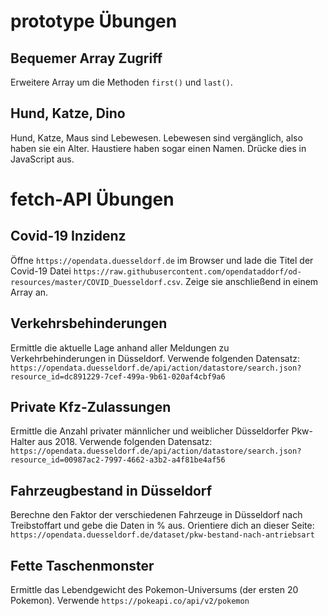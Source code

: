 # prototype Übungen

## Bequemer Array Zugriff

Erweitere Array um die Methoden `first()` und `last()`.

## Hund, Katze, Dino

Hund, Katze, Maus sind Lebewesen. Lebewesen sind vergänglich, also haben sie ein Alter. Haustiere haben sogar einen Namen. Drücke dies in JavaScript aus.

# fetch-API Übungen

## Covid-19 Inzidenz

Öffne `https://opendata.duesseldorf.de` im Browser und lade die Titel der Covid-19 Datei `https://raw.githubusercontent.com/opendataddorf/od-resources/master/COVID_Duesseldorf.csv`. Zeige sie anschließend in einem Array an.

## Verkehrsbehinderungen

Ermittle die aktuelle Lage anhand aller Meldungen zu Verkehrbehinderungen in Düsseldorf. Verwende folgenden Datensatz: `https://opendata.duesseldorf.de/api/action/datastore/search.json?resource_id=dc891229-7cef-499a-9b61-020af4cbf9a6`

## Private Kfz-Zulassungen

Ermittle die Anzahl privater männlicher und weiblicher Düsseldorfer Pkw-Halter aus 2018. Verwende folgenden Datensatz: `https://opendata.duesseldorf.de/api/action/datastore/search.json?resource_id=00987ac2-7997-4662-a3b2-a4f81be4af56`

## Fahrzeugbestand in Düsseldorf

Berechne den Faktor der verschiedenen Fahrzeuge in Düsseldorf nach Treibstoffart und gebe die Daten in % aus. Orientiere dich an dieser Seite: `https://opendata.duesseldorf.de/dataset/pkw-bestand-nach-antriebsart`

## Fette Taschenmonster

Ermittle das Lebendgewicht des Pokemon-Universums (der ersten 20 Pokemon). Verwende `https://pokeapi.co/api/v2/pokemon`
